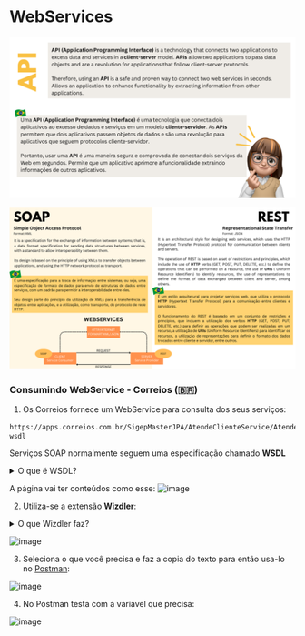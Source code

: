 # WebServices

![alt text](https://github.com/keziacamposcs/WebServices/blob/main/README/1.png)

![alt text](https://github.com/keziacamposcs/WebServices/blob/main/README/2.png)

### Consumindo WebService - Correios (🇧🇷)

1) Os Correios fornece um WebService para consulta dos seus serviços:

```url
https://apps.correios.com.br/SigepMasterJPA/AtendeClienteService/AtendeCliente?wsdl
```

Serviços SOAP normalmente seguem uma especificação chamado **WSDL**

<details><summary>O que é WSDL?</summary>

WSDL (Web Services Description Language) é uma linguagem baseada em XML usada para descrever serviços web e definir a interface de um serviço. O objetivo do WSDL é fornecer uma descrição formal e precisa de como um serviço web pode ser acessado e utilizado por um cliente.

O WSDL define as operações que um serviço oferece, os parâmetros de entrada e saída para cada operação e a forma como esses parâmetros são codificados. Ele também define a localização do serviço (URL) e o protocolo de comunicação utilizado (como SOAP ou REST).

O documento WSDL é uma descrição em formato XML que pode ser consumida por ferramentas de desenvolvimento para gerar código cliente e servidor automaticamente, facilitando a integração entre sistemas distribuídos.

Um exemplo de uso do WSDL é em serviços SOAP. Quando um cliente precisa se comunicar com um serviço SOAP, ele pode consultar o documento WSDL para obter informações sobre as operações disponíveis, como chamar essas operações e quais parâmetros são necessários para cada uma. Com base nessas informações, o cliente pode gerar o código necessário para chamar o serviço e enviar as solicitações.

O WSDL é uma parte importante do desenvolvimento de serviços web, pois permite a comunicação e integração entre sistemas distribuídos, independentemente das plataformas e tecnologias utilizadas.
</details>

A página vai ter conteúdos como esse:
![image](https://github.com/keziacamposcs/WebServices/assets/32270979/a7125e95-a465-4cce-a036-3f183eec8243)


2) Utiliza-se a extensão [**Wizdler**](https://chrome.google.com/webstore/detail/wizdler/oebpmncolmhiapingjaagmapififiakb):

<details><summary>O que Wizdler faz?</summary>
Wizdler é uma extensão do Google Chrome que permite testar serviços web baseados em protocolo SOAP diretamente do navegador. Com o Wizdler, é possível enviar mensagens SOAP para um serviço web e visualizar a resposta do servidor, sem a necessidade de instalar uma ferramenta dedicada de testes de SOAP.

O Wizdler é fácil de usar: basta instalar a extensão no navegador e inserir a URL do serviço web que se deseja testar. A partir daí, é possível explorar as operações disponíveis, visualizar as mensagens SOAP que serão enviadas e as respostas recebidas do servidor.

Além disso, o Wizdler também permite personalizar as configurações de envio das mensagens SOAP, como adicionar cabeçalhos personalizados ou alterar o tipo de codificação utilizado.

O Wizdler é uma ferramenta útil para desenvolvedores que precisam testar serviços web baseados em protocolo SOAP, pois permite uma forma fácil e rápida de verificar a comunicação entre o cliente e o servidor. Ele também é útil para entender como os serviços web SOAP funcionam e para depurar problemas de integração entre sistemas distribuídos.
</details>


![image](https://github.com/keziacamposcs/WebServices/assets/32270979/969b84d0-31a4-4cd1-8584-0ee01102bbea)


3) Seleciona o que você precisa e faz a copia do texto para então usa-lo no [Postman](https://www.postman.com):

![image](https://github.com/keziacamposcs/WebServices/assets/32270979/9ffae27e-f00c-46b8-8e1c-e3b152a00423)

4) No Postman testa com a variável que precisa:

![image](https://github.com/keziacamposcs/WebServices/assets/32270979/3d5d6d80-8ea9-407d-aca5-316bc1c0c6f1)
